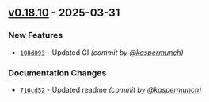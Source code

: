 
## [v0.18.10] - 2025-03-31
### New Features
- [`108d093`](https://github.com/munch-group/franklin/commit/108d0937e380d21250611a24812cbd267ef1cb90) - Updated CI *(commit by [@kaspermunch](https://github.com/kaspermunch))*

### Documentation Changes
- [`716cd52`](https://github.com/munch-group/franklin/commit/716cd52340e3c7b8297e81ec290bfd01198f9974) - Updated readme *(commit by [@kaspermunch](https://github.com/kaspermunch))*

[v0.18.10]: https://github.com/munch-group/franklin/compare/v0.18.9...v0.18.10
